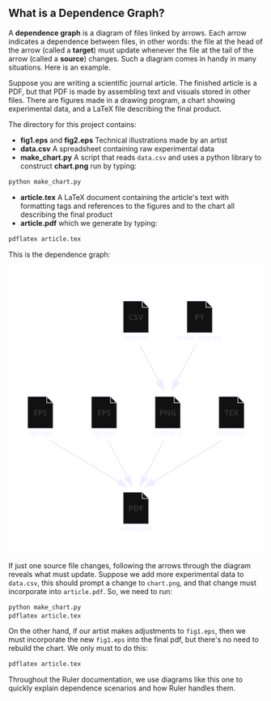 ## What is a Dependence Graph?

A <b>dependence graph</b> is a diagram of files linked by arrows.  Each arrow indicates a dependence between files, in other words: the file at the head of the arrow (called a <b>target</b>) must update whenever the file at the tail of the arrow (called a <b>source</b>) changes.  Such a diagram comes in handy in many situations.  Here is an example.

Suppose you are writing a scientific journal article.  The finished article is a PDF, but that PDF is made by assembling text and visuals stored in other files.  There are figures made in a drawing program, a chart showing experimental data, and a LaTeX file describing the final product.

The directory for this project contains:

- <b>fig1.eps</b> and <b>fig2.eps</b> Technical illustrations made by an artist
- <b>data.csv</b> A spreadsheet containing raw experimental data
- <b>make_chart.py</b> A script that reads `data.csv` and uses a python library to construct <b>chart.png</b> run by typing:

```sh
python make_chart.py
```

- <b>article.tex</b> A LaTeX document containing the article's text with formatting tags and references to the figures and to the chart all describing the final product
- <b>article.pdf</b> which we generate by typing:

```sh
pdflatex article.tex
```

This is the dependence graph:

<img src = "journal-article.svg">

If just one source file changes, following the arrows through the diagram reveals what must update.  Suppose we add more experimental data to `data.csv`, this should prompt a change to `chart.png`, and that change must incorporate into `article.pdf`.  So, we need to run:

```sh
python make_chart.py
pdflatex article.tex
```

On the other hand, if our artist makes adjustments to `fig1.eps`, then we must incorporate the new `fig1.eps` into the final pdf, but there's no need to rebuild the chart.  We only must to do this:

```sh
pdflatex article.tex
```

Throughout the Ruler documentation, we use diagrams like this one to quickly explain dependence scenarios and how Ruler handles them.
